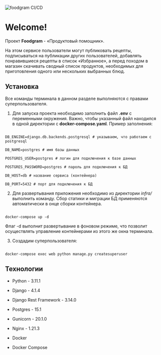 
  

![foodgram CI/CD](https://github.com/BystrovN/foodgram-project-react/actions/workflows/yamdb_workflow.yml/badge.svg)

# Welcome!

  

Проект **Foodgram** - «Продуктовый помощник».

На этом сервисе пользователи могут публиковать рецепты, подписываться на публикации других пользователей, добавлять понравившиеся рецепты в список «Избранное», а перед походом в магазин скачивать сводный список продуктов, необходимых для приготовления одного или нескольких выбранных блюд.
  

## Установка

Все команды терминала в данном разделе выполняются с правами суперпользователя.

  

1. Для запуска проекта необходимо заполнить файл **.env** с переменными окружения. Важно, чтобы указанный файл находился в одной директории с **docker-compose.yaml**. Пример заполнения:

```

DB_ENGINE=django.db.backends.postgresql # указываем, что работаем с postgresql

DB_NAME=postgres # имя базы данных

POSTGRES_USER=postgres # логин для подключения к базе данных

POSTGRES_PASSWORD=postgres # пароль для подключения к БД

DB_HOST=db # название сервиса (контейнера)

DB_PORT=5432 # порт для подключения к БД

```

  

2. Для развертывания приложения необходимо из директории *infra/* выполнить команду. Сбор статики и миграции БД применяются автоматически в онце сборки контейнера.

```

docker-compose up -d

```

Флаг -d выполнит развертывание в фоновом режиме, что позволит осуществлять управление контейнерами из этого же окна терминала.

  

3. Создадим суперпользователя:

```

docker-compose exec web python manage.py createsuperuser

```


  

## Технологии

  

- Python - 3.11.1

- Django - 4.1.4

- Django Rest Framework - 3.14.0

- Postgres - 15.1

- Gunicorn - 20.1.0

- Nginx - 1.21.3

- Docker

- Docker Compose
